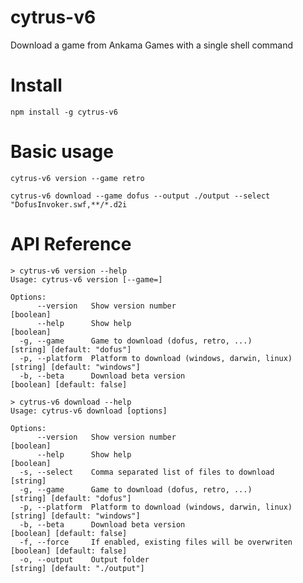 # cytrus-v6

Download a game from Ankama Games with a single shell command

# Install

`npm install -g cytrus-v6`

# Basic usage

`cytrus-v6 version --game retro`

`cytrus-v6 download --game dofus --output ./output --select "DofusInvoker.swf,**/*.d2i`

# API Reference

```
> cytrus-v6 version --help
Usage: cytrus-v6 version [--game=]

Options:
      --version   Show version number                                                     [boolean]
      --help      Show help                                                               [boolean]
  -g, --game      Game to download (dofus, retro, ...)                  [string] [default: "dofus"]
  -p, --platform  Platform to download (windows, darwin, linux)       [string] [default: "windows"]
  -b, --beta      Download beta version                                  [boolean] [default: false]
```

```
> cytrus-v6 download --help
Usage: cytrus-v6 download [options]

Options:
      --version   Show version number                                                     [boolean]
      --help      Show help                                                               [boolean]
  -s, --select    Comma separated list of files to download                                [string]
  -g, --game      Game to download (dofus, retro, ...)                  [string] [default: "dofus"]
  -p, --platform  Platform to download (windows, darwin, linux)       [string] [default: "windows"]
  -b, --beta      Download beta version                                  [boolean] [default: false]
  -f, --force     If enabled, existing files will be overwriten          [boolean] [default: false]
  -o, --output    Output folder                                      [string] [default: "./output"]
```
